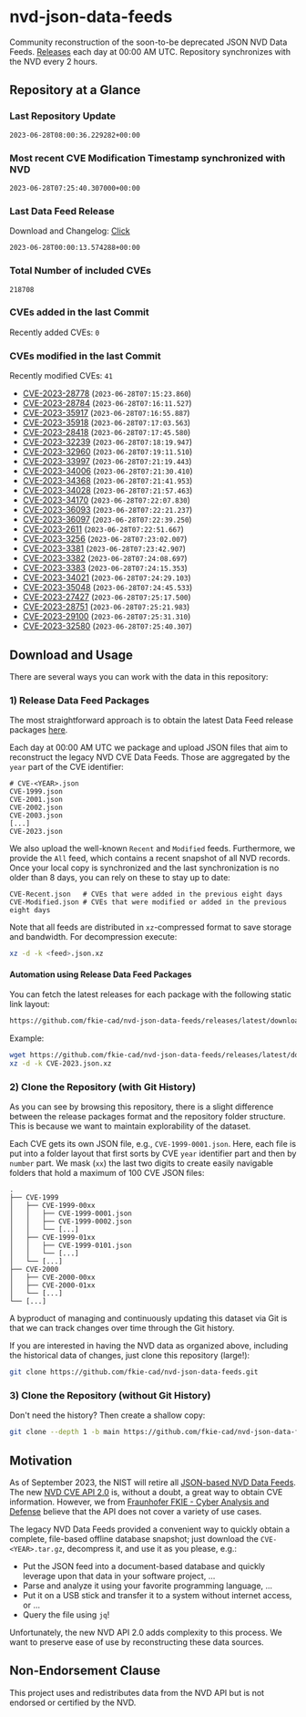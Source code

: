 # nvd-json-data-feeds

Community reconstruction of the soon-to-be deprecated JSON NVD Data Feeds. 
[Releases](https://github.com/fkie-cad/nvd-json-data-feeds/releases/latest) each day at 00:00 AM UTC.
Repository synchronizes with the NVD every 2 hours.

## Repository at a Glance

### Last Repository Update

```plain
2023-06-28T08:00:36.229282+00:00
```

### Most recent CVE Modification Timestamp synchronized with NVD

```plain
2023-06-28T07:25:40.307000+00:00
```

### Last Data Feed Release

Download and Changelog: [Click](https://github.com/fkie-cad/nvd-json-data-feeds/releases/latest)

```plain
2023-06-28T00:00:13.574288+00:00
```

### Total Number of included CVEs

```plain
218708
```

### CVEs added in the last Commit

Recently added CVEs: `0`



### CVEs modified in the last Commit

Recently modified CVEs: `41`

* [CVE-2023-28778](CVE-2023/CVE-2023-287xx/CVE-2023-28778.json) (`2023-06-28T07:15:23.860`)
* [CVE-2023-28784](CVE-2023/CVE-2023-287xx/CVE-2023-28784.json) (`2023-06-28T07:16:11.527`)
* [CVE-2023-35917](CVE-2023/CVE-2023-359xx/CVE-2023-35917.json) (`2023-06-28T07:16:55.887`)
* [CVE-2023-35918](CVE-2023/CVE-2023-359xx/CVE-2023-35918.json) (`2023-06-28T07:17:03.563`)
* [CVE-2023-28418](CVE-2023/CVE-2023-284xx/CVE-2023-28418.json) (`2023-06-28T07:17:45.580`)
* [CVE-2023-32239](CVE-2023/CVE-2023-322xx/CVE-2023-32239.json) (`2023-06-28T07:18:19.947`)
* [CVE-2023-32960](CVE-2023/CVE-2023-329xx/CVE-2023-32960.json) (`2023-06-28T07:19:11.510`)
* [CVE-2023-33997](CVE-2023/CVE-2023-339xx/CVE-2023-33997.json) (`2023-06-28T07:21:19.443`)
* [CVE-2023-34006](CVE-2023/CVE-2023-340xx/CVE-2023-34006.json) (`2023-06-28T07:21:30.410`)
* [CVE-2023-34368](CVE-2023/CVE-2023-343xx/CVE-2023-34368.json) (`2023-06-28T07:21:41.953`)
* [CVE-2023-34028](CVE-2023/CVE-2023-340xx/CVE-2023-34028.json) (`2023-06-28T07:21:57.463`)
* [CVE-2023-34170](CVE-2023/CVE-2023-341xx/CVE-2023-34170.json) (`2023-06-28T07:22:07.830`)
* [CVE-2023-36093](CVE-2023/CVE-2023-360xx/CVE-2023-36093.json) (`2023-06-28T07:22:21.237`)
* [CVE-2023-36097](CVE-2023/CVE-2023-360xx/CVE-2023-36097.json) (`2023-06-28T07:22:39.250`)
* [CVE-2023-2611](CVE-2023/CVE-2023-26xx/CVE-2023-2611.json) (`2023-06-28T07:22:51.667`)
* [CVE-2023-3256](CVE-2023/CVE-2023-32xx/CVE-2023-3256.json) (`2023-06-28T07:23:02.007`)
* [CVE-2023-3381](CVE-2023/CVE-2023-33xx/CVE-2023-3381.json) (`2023-06-28T07:23:42.907`)
* [CVE-2023-3382](CVE-2023/CVE-2023-33xx/CVE-2023-3382.json) (`2023-06-28T07:24:08.697`)
* [CVE-2023-3383](CVE-2023/CVE-2023-33xx/CVE-2023-3383.json) (`2023-06-28T07:24:15.353`)
* [CVE-2023-34021](CVE-2023/CVE-2023-340xx/CVE-2023-34021.json) (`2023-06-28T07:24:29.103`)
* [CVE-2023-35048](CVE-2023/CVE-2023-350xx/CVE-2023-35048.json) (`2023-06-28T07:24:45.533`)
* [CVE-2023-27427](CVE-2023/CVE-2023-274xx/CVE-2023-27427.json) (`2023-06-28T07:25:17.500`)
* [CVE-2023-28751](CVE-2023/CVE-2023-287xx/CVE-2023-28751.json) (`2023-06-28T07:25:21.983`)
* [CVE-2023-29100](CVE-2023/CVE-2023-291xx/CVE-2023-29100.json) (`2023-06-28T07:25:31.310`)
* [CVE-2023-32580](CVE-2023/CVE-2023-325xx/CVE-2023-32580.json) (`2023-06-28T07:25:40.307`)


## Download and Usage

There are several ways you can work with the data in this repository:

### 1) Release Data Feed Packages

The most straightforward approach is to obtain the latest Data Feed release packages [here](https://github.com/fkie-cad/nvd-json-data-feeds/releases/latest).

Each day at 00:00 AM UTC we package and upload JSON files that aim to reconstruct the legacy NVD CVE Data Feeds.
Those are aggregated by the `year` part of the CVE identifier:

```
# CVE-<YEAR>.json
CVE-1999.json
CVE-2001.json
CVE-2002.json
CVE-2003.json
[...]
CVE-2023.json
```

We also upload the well-known `Recent` and `Modified` feeds.
Furthermore, we provide the `All` feed, which contains a recent snapshot of all NVD records.
Once your local copy is synchronized and the last synchronization is no older than 8 days, you can rely on these to stay up to date:

```plain
CVE-Recent.json   # CVEs that were added in the previous eight days
CVE-Modified.json # CVEs that were modified or added in the previous eight days
```

Note that all feeds are distributed in `xz`-compressed format to save storage and bandwidth.
For decompression execute:

```sh
xz -d -k <feed>.json.xz
```


#### Automation using Release Data Feed Packages

You can fetch the latest releases for each package with the following static link layout:

```sh
https://github.com/fkie-cad/nvd-json-data-feeds/releases/latest/download/CVE-<YEAR>.json.xz
```

Example:

```sh
wget https://github.com/fkie-cad/nvd-json-data-feeds/releases/latest/download/CVE-2023.json.xz
xz -d -k CVE-2023.json.xz
```

### 2) Clone the Repository (with Git History)

As you can see by browsing this repository, there is a slight difference between the release packages format and the repository folder structure.
This is because we want to maintain explorability of the dataset.

Each CVE gets its own JSON file, e.g., `CVE-1999-0001.json`.
Here, each file is put into a folder layout that first sorts by CVE `year` identifier part and then by `number` part.
We mask (`xx`) the last two digits to create easily navigable folders that hold a maximum of 100 CVE JSON files:

```plain
.
├── CVE-1999
│   ├── CVE-1999-00xx
│   │   ├── CVE-1999-0001.json
│   │   ├── CVE-1999-0002.json
│   │   └── [...]
│   ├── CVE-1999-01xx
│   │   ├── CVE-1999-0101.json
│   │   └── [...]
│   └── [...]
├── CVE-2000
│   ├── CVE-2000-00xx
│   ├── CVE-2000-01xx
│   └── [...]
└── [...]
```

A byproduct of managing and continuously updating this dataset via Git is that we can track changes over time through the Git history.

If you are interested in having the NVD data as organized above, including the historical data of changes, just clone this repository (large!):

```sh
git clone https://github.com/fkie-cad/nvd-json-data-feeds.git
```

### 3) Clone the Repository (without Git History)

Don't need the history? Then create a shallow copy:

```sh
git clone --depth 1 -b main https://github.com/fkie-cad/nvd-json-data-feeds.git
```

## Motivation

As of September 2023, the NIST will retire all [JSON-based NVD Data Feeds](https://nvd.nist.gov/vuln/data-feeds#divRetirementBanner-1).
The new [NVD CVE API 2.0](https://nvd.nist.gov/developers/vulnerabilities) is, without a doubt, a great way to obtain CVE information.
However, we from [Fraunhofer FKIE - Cyber Analysis and Defense](https://www.fkie.fraunhofer.de/en/departments/cad.html) believe that the API does not cover a variety of use cases.

The legacy NVD Data Feeds provided a convenient way to quickly obtain a complete, file-based offline database snapshot; just download the `CVE-<YEAR>.tar.gz`, decompress it, and use it as you please, e.g.:

* Put the JSON feed into a document-based database and quickly leverage upon that data in your software project, ...
* Parse and analyze it using your favorite programming language, ...
* Put it on a USB stick and transfer it to a system without internet access, or ...
* Query the file using `jq`!

Unfortunately, the new NVD API 2.0 adds complexity to this process.
We want to preserve ease of use by reconstructing these data sources.

## Non-Endorsement Clause

This project uses and redistributes data from the NVD API but is not endorsed or certified by the NVD.